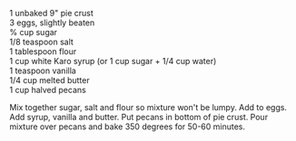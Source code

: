 ---
---

1 unbaked 9" pie crust  
3 eggs, slightly beaten  
% cup sugar  
1/8 teaspoon salt  
1 tablespoon flour  
1 cup white Karo syrup (or 1 cup sugar + 1/4 cup water)  
1 teaspoon vanilla  
1/4 cup melted butter  
1 cup halved pecans  

Mix together sugar, salt and flour so mixture won't be lumpy. Add to eggs. Add syrup, vanilla 
and butter. Put pecans in bottom of pie crust. Pour mixture over pecans and bake 350 degrees 
for 50-60 minutes.